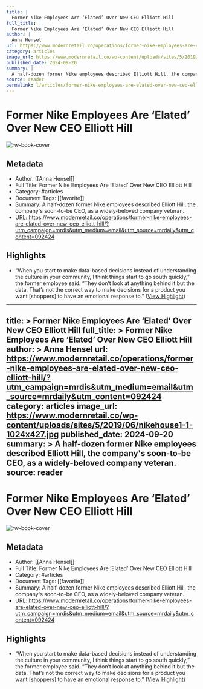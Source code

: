 ```yaml
---
title: |
  Former Nike Employees Are ‘Elated’ Over New CEO Elliott Hill
full_title: |
  Former Nike Employees Are ‘Elated’ Over New CEO Elliott Hill
author: |
  Anna Hensel
url: https://www.modernretail.co/operations/former-nike-employees-are-elated-over-new-ceo-elliott-hill/?utm_campaign=mrdis&utm_medium=email&utm_source=mrdaily&utm_content=092424
category: articles
image_url: https://www.modernretail.co/wp-content/uploads/sites/5/2019/06/nikehouse1-1-1024x427.jpg
published_date: 2024-09-20
summary: |
  A half-dozen former Nike employees described Elliott Hill, the company's soon-to-be CEO, as a widely-beloved company veteran.
source: reader
permalink: l/articles/former-nike-employees-are-elated-over-new-ceo-elliott-hill
---
```

# Former Nike Employees Are ‘Elated’ Over New CEO Elliott Hill

![rw-book-cover](https://www.modernretail.co/wp-content/uploads/sites/5/2019/06/nikehouse1-1-1024x427.jpg)

## Metadata
- Author: [[Anna Hensel]]
- Full Title: Former Nike Employees Are ‘Elated’ Over New CEO Elliott Hill
- Category: #articles
- Document Tags: [[favorite]] 
- Summary: A half-dozen former Nike employees described Elliott Hill, the company's soon-to-be CEO, as a widely-beloved company veteran.
- URL: https://www.modernretail.co/operations/former-nike-employees-are-elated-over-new-ceo-elliott-hill/?utm_campaign=mrdis&utm_medium=email&utm_source=mrdaily&utm_content=092424

## Highlights
- “When you start to make data-based decisions instead of understanding the culture in your community, I think things start to go south quickly,” the former employee said. “They don’t look at anything behind it but the data. That’s not the correct way to make decisions for a product you want [shoppers] to have an emotional response to.” ([View Highlight](https://read.readwise.io/read/01j8pwxkcm5mdg0m9sjh8sjnv7))


---
title: >
  Former Nike Employees Are ‘Elated’ Over New CEO Elliott Hill
full_title: >
  Former Nike Employees Are ‘Elated’ Over New CEO Elliott Hill
author: >
  Anna Hensel
url: https://www.modernretail.co/operations/former-nike-employees-are-elated-over-new-ceo-elliott-hill/?utm_campaign=mrdis&utm_medium=email&utm_source=mrdaily&utm_content=092424
category: articles
image_url: https://www.modernretail.co/wp-content/uploads/sites/5/2019/06/nikehouse1-1-1024x427.jpg
published_date: 2024-09-20
summary: >
  A half-dozen former Nike employees described Elliott Hill, the company's soon-to-be CEO, as a widely-beloved company veteran.
source: reader
---
# Former Nike Employees Are ‘Elated’ Over New CEO Elliott Hill

![rw-book-cover](https://www.modernretail.co/wp-content/uploads/sites/5/2019/06/nikehouse1-1-1024x427.jpg)

## Metadata
- Author: [[Anna Hensel]]
- Full Title: Former Nike Employees Are ‘Elated’ Over New CEO Elliott Hill
- Category: #articles
- Document Tags: [[favorite]] 
- Summary: A half-dozen former Nike employees described Elliott Hill, the company's soon-to-be CEO, as a widely-beloved company veteran.
- URL: https://www.modernretail.co/operations/former-nike-employees-are-elated-over-new-ceo-elliott-hill/?utm_campaign=mrdis&utm_medium=email&utm_source=mrdaily&utm_content=092424

## Highlights
- “When you start to make data-based decisions instead of understanding the culture in your community, I think things start to go south quickly,” the former employee said. “They don’t look at anything behind it but the data. That’s not the correct way to make decisions for a product you want [shoppers] to have an emotional response to.” ([View Highlight](https://read.readwise.io/read/01j8pwxkcm5mdg0m9sjh8sjnv7))


